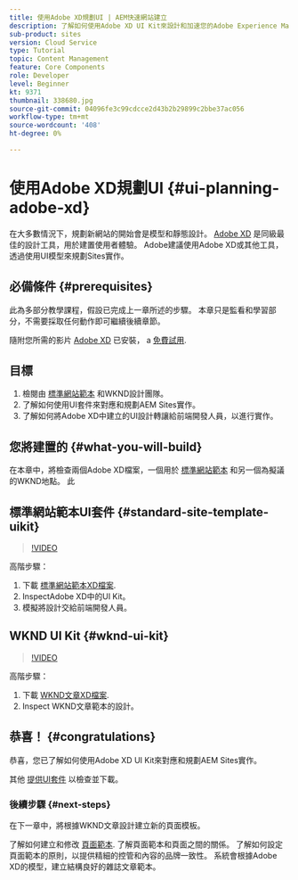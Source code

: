 ```yaml
---
title: 使用Adobe XD規劃UI | AEM快速網站建立
description: 了解如何使用Adobe XD UI Kit來設計和加速您的Adobe Experience Manager Sites實作。
sub-product: sites
version: Cloud Service
type: Tutorial
topic: Content Management
feature: Core Components
role: Developer
level: Beginner
kt: 9371
thumbnail: 338680.jpg
source-git-commit: 04096fe3c99cdcce2d43b2b29899c2bbe37ac056
workflow-type: tm+mt
source-wordcount: '408'
ht-degree: 0%

---
```


# 使用Adobe XD規劃UI {#ui-planning-adobe-xd}

在大多數情況下，規劃新網站的開始會是模型和靜態設計。 [Adobe XD](https://www.adobe.com/products/xd.html) 是同級最佳的設計工具，用於建置使用者體驗。 Adobe建議使用Adobe XD或其他工具，透過使用UI模型來規劃Sites實作。

## 必備條件 {#prerequisites}

此為多部分教學課程，假設已完成上一章所述的步驟。 本章只是監看和學習部分，不需要採取任何動作即可繼續後續章節。

隨附您所需的影片 [Adobe XD](https://www.adobe.com/products/xd/pricing/free-trial.html) 已安裝， a [免費試用](https://www.adobe.com/products/xd/pricing/free-trial.html).

## 目標

1. 檢閱由 [標準網站範本](https://github.com/adobe/aem-site-template-standard) 和WKND設計團隊。
1. 了解如何使用UI套件來對應和規劃AEM Sites實作。
1. 了解如何將Adobe XD中建立的UI設計轉讓給前端開發人員，以進行實作。

## 您將建置的 {#what-you-will-build}

在本章中，將檢查兩個Adobe XD檔案，一個用於 [標準網站範本](https://github.com/adobe/aem-site-template-standard) 和另一個為擬議的WKND地點。 此

## 標準網站範本UI套件 {#standard-site-template-uikit}

>[!VIDEO](https://video.tv.adobe.com/v/338680/?quality=12&learn=on)

高階步驟：

1. 下載 [標準網站範本XD檔案](https://github.com/adobe/aem-site-template-standard/raw/main/files/wireframe.xd).
1. InspectAdobe XD中的UI Kit。
1. 模擬將設計交給前端開發人員。

## WKND UI Kit {#wknd-ui-kit}

>[!VIDEO](https://video.tv.adobe.com/v/30214/?quality=12&learn=on)

高階步驟：

1. 下載 [WKND文章XD檔案](https://github.com/adobe/aem-guides-wknd/releases/download/aem-guides-wknd-0.0.2/AEM_UI-kit-WKND-article-design.xd).
1. Inspect WKND文章範本的設計。

## 恭喜！ {#congratulations}

恭喜，您已了解如何使用Adobe XD UI Kit來對應和規劃AEM Sites實作。

其他 [提供UI套件](https://www.adobe.com/products/xd/features/ui-kits.html) 以檢查並下載。

### 後續步驟 {#next-steps}

在下一章中，將根據WKND文章設計建立新的頁面模板。

了解如何建立和修改 [頁面範本](./page-templates.md). 了解頁面範本和頁面之間的關係。 了解如何設定頁面範本的原則，以提供精細的控管和內容的品牌一致性。  系統會根據Adobe XD的模型，建立結構良好的雜誌文章範本。